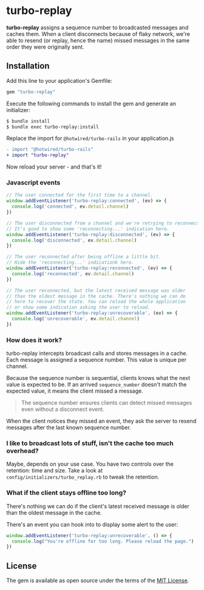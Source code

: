 # turbo-replay

**turbo-replay** assigns a sequence number to broadcasted messages and caches them. When a client 
disconnects because of flaky network, we're able to resend (or replay, hence the name) missed
messages in the same order they were originally sent.

## Installation
Add this line to your application's Gemfile:

```ruby
gem "turbo-replay"
```

Execute the following commands to install the gem and generate an initializer:

```bash
$ bundle install
$ bundle exec turbo-replay:install
```

Replace the import for `@hotwired/turbo-rails` in your application.js

```diff
- import "@hotwired/turbo-rails"
+ import "turbo-replay"
```

Now reload your server - and that's it!

### Javascript events

```javascript
// The user connected for the first time to a channel.
window.addEventListener('turbo-replay:connected', (ev) => {
  console.log('connected', ev.detail.channel)
})

// The user disconnected from a channel and we're retrying to reconnect.
// It's good to show some 'reconnecting...' indication here.
window.addEventListener('turbo-replay:disconnected', (ev) => {
  console.log('disconnected', ev.detail.channel)
})

// The user reconnected after being offline a little bit.
// Hide the 'reconnecting...' indicationk here.
window.addEventListener('turbo-replay:reconnected', (ev) => {
  console.log('reconnected', ev.detail.channel)
})

// The user reconnected, but the latest received message was older
// than the oldest message in the cache. There's nothing we can do
// here to recover the state. You can reload the whole application
// or show some indication asking the user to reload.
window.addEventListener('turbo-replay:unrecoverable', (ev) => {
  console.log('unrecoverable', ev.detail.channel)
})
```

### How does it work?

turbo-replay intercepts broadcast calls and stores messages in a cache. Each message is assigned
a sequence number. This value is unique per channel.

Because the sequence number is sequential, clients knows what the next value is expected to be.
If an arrived `sequence_number` doesn't match the expected value, it means the client missed a message.

> The sequence number ensures clients can detect missed messages even without a disconnect event.

When the client notices they missed an event, they ask the server to resend messages after the last known
sequence number.

### I like to broadcast lots of stuff, isn't the cache too much overhead?

Maybe, depends on your use case. You have two controls over the retention: time and size.
Take a look at `config/initializers/turbo_replay.rb` to tweak the retention.

### What if the client stays offline too long?

There's nothing we can do if the client's latest received message is older than the oldest message in the cache.

There's an event you can hook into to display some alert to the user:

```js
window.addEventListener('turbo-replay:unrecoverable', () => {
  console.log("You're offline for too long. Please reload the page.")
})
```

## License
The gem is available as open source under the terms of the [MIT License](https://opensource.org/licenses/MIT).
